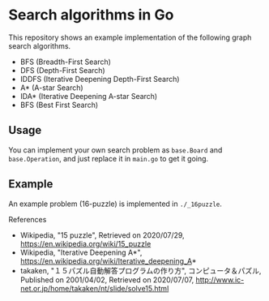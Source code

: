 # Search algorithms in Go

This repository shows an example implementation of the following graph search algorithms.

- BFS (Breadth-First Search)
- DFS (Depth-First Search)
- IDDFS (Iterative Deepening Depth-First Search)
- A\* (A-star Search)
- IDA\* (Iterative Deepening A-star Search)
- BFS (Best First Search)

## Usage

You can implement your own search problem as `base.Board` and `base.Operation`,
and just replace it in `main.go` to get it going.

## Example

An example problem (16-puzzle) is implemented in `./_16puzzle`.

References
- Wikipedia, "15 puzzle", Retrieved on 2020/07/29, https://en.wikipedia.org/wiki/15_puzzle
- Wikipedia, "Iterative Deepening A*", https://en.wikipedia.org/wiki/Iterative_deepening_A*
- takaken, "１５パズル自動解答プログラムの作り方", コンピュータ＆パズル, Published on 2001/04/02, Retrieved on 2020/07/07, http://www.ic-net.or.jp/home/takaken/nt/slide/solve15.html

